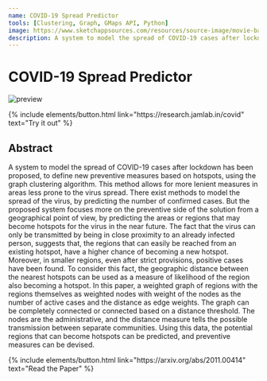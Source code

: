 ```yaml
---
name: COVID-19 Spread Predictor
tools: [Clustering, Graph, GMaps API, Python]
image: https://www.sketchappsources.com/resources/source-image/movie-badges-jurajjurik.png
description: A system to model the spread of COVID-19 cases after lockdown has been proposed, to define new preventive measures based on hotspots, using the graph clustering algorithm.
---
```


# COVID-19 Spread Predictor

![preview](https://www.sketchappsources.com/resources/source-image/we-were-soldiers-landing-page-dbruggisser.jpg)

<p class="text-center">
{% include elements/button.html link="https://research.jamlab.in/covid" text="Try it out" %}
</p>

## Abstract
A system to model the spread of COVID-19 cases after lockdown has been proposed, to define new preventive measures based on hotspots, using the graph clustering algorithm. This method allows for more lenient measures in areas less prone to the virus spread. There exist methods to model the spread of the virus, by predicting the number of confirmed cases. But the proposed system focuses more on the preventive side of the solution from a geographical point of view, by predicting the areas or regions that may become hotspots for the virus in the near future. The fact that the virus can only be transmitted by being in close proximity to an already infected person, suggests that, the regions that can easily be reached from an existing hotspot, have a higher chance of becoming a new hotspot. Moreover, in smaller regions, even after strict provisions, positive cases have been found. To consider this fact, the geographic distance between the nearest hotspots can be used as a measure of likelihood of the region also becoming a hotspot. In this paper, a weighted graph of regions with the regions themselves as weighted nodes with weight of the nodes as the number of active cases and the distance as edge weights. The graph can be completely connected or connected based on a distance threshold. The nodes are the administrative, and the distance measure tells the possible transmission between separate communities. Using this data, the potential regions that can become hotspots can be predicted, and preventive measures can be devised.

<p class="text-center">
{% include elements/button.html link="https://arxiv.org/abs/2011.00414" text="Read the Paper" %}
</p>